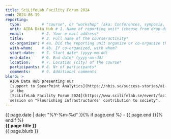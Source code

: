 ```yaml
---
title: SciLifeLab Facility Forum 2024
end: 2024-06-19
reporting:
  type:         # "course", or "workshop" (aka: Conferences, symposia, seminars and workshops)
  unit: AIDA Data Hub # 1. Name of reporting unit* (choose from drop-down menu)
  email:        # 2. Your e-mail address* 	
  title:        # 3. Full name of the course/activity*
  co-organizer: # 4a. Did the reporting unit organize or co-organize the course?* : "The reporting unit was a co-organizer", or "The reporting unit was the main organizer". 	
  with-whom:    # 4b. If co-organized, with whom?
  start-date:   # 5. Start date* (yyyy-mm-dd)
  end-date:     # 6. End date* (yyyy-mm-dd) 	
  location:     # 7. Location (city) of the course*
  participants: # 8. Nr of participants*
  comments:     # 9. Additional comments
blurb: >
  AIDA Data Hub presenting our
  [support to SpearPoint Analytics](https://nbis.se/success-stories/ai-grading-of-prostate-cancer)
  in the
  [SciLifeLab Facility Forum 2024](https://www.scilifelab.se/event/facility-forum-2024/)
  session on "Flourishing infrastructures’ contribution to society".
---
```

<span class="small">{{ page.date | date: "%Y-%m-%d" }}{% if page.end %} - {{ page.end }}{% endif %}</span>  
<strong>{{ page.title }}</strong>  
{{ page.blurb }}
